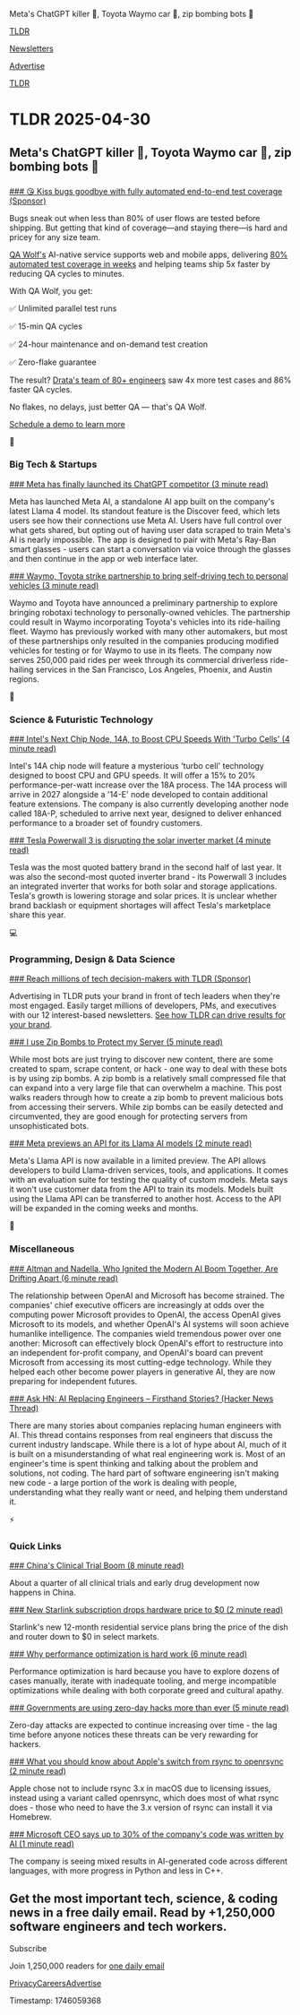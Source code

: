 Meta's ChatGPT killer 📱, Toyota Waymo car 🚗, zip bombing bots 🤖

[TLDR](/)

[Newsletters](/newsletters)

[Advertise](https://advertise.tldr.tech/)

[TLDR](/)

# TLDR 2025-04-30

## Meta's ChatGPT killer 📱, Toyota Waymo car 🚗, zip bombing bots 🤖

### 

[### 😘 Kiss bugs goodbye with fully automated end-to-end test coverage (Sponsor)](https://www.qawolf.com?utm_source=tldr&amp;utm_medium=newsletter&amp;utm_campaign=ACQ_All_Demo_Conversions__NewsletterAudience_-_Newsletter_KissBugsGoodbye_20250415-None_Experiment-FALSE&amp;utm_term=headline-KissBugsGoodbyeWithFullyAutomatedEndToEndTestCoverage&amp;utm_content=KissBugsGoodbye_ScheduleADemoToLearnMore__Headline%3AKissBugsGoodbyeWithFullyAutomatedEndToEndTestCoverage____Newsletter-PrimaryPlacement_20250415_v1_)

Bugs sneak out when less than 80% of user flows are tested before shipping. But getting that kind of coverage—and staying there—is hard and pricey for any size team.

[QA Wolf's](https://www.qawolf.com?utm_source=tldr&utm_medium=newsletter&utm_campaign=ACQ_All_Demo_Conversions__NewsletterAudience_-_Newsletter_KissBugsGoodbye_20250415-None_Experiment-FALSE&utm_term=body-QAWolf&utm_content=KissBugsGoodbye_ScheduleADemoToLearnMore__Headline%3AKissBugsGoodbyeWithFullyAutomatedEndToEndTestCoverage____Newsletter-PrimaryPlacement_20250415_v1_) AI-native service supports web and mobile apps, delivering [80% automated test coverage in weeks](https://www.qawolf.com/how-it-works?utm_source=tldr&utm_medium=newsletter&utm_campaign=ACQ_All_Demo_Conversions__NewsletterAudience_-_Newsletter_KissBugsGoodbye_20250415-None_Experiment-FALSE&utm_term=body-80PercentAutomatedTestCoverageInWeeks&utm_content=KissBugsGoodbye_ScheduleADemoToLearnMore__Headline%3AKissBugsGoodbyeWithFullyAutomatedEndToEndTestCoverage____Newsletter-PrimaryPlacement_20250415_v1_) and helping teams ship 5x faster by reducing QA cycles to minutes.

With QA Wolf, you get:

✅ Unlimited parallel test runs

✅ 15-min QA cycles

✅ 24-hour maintenance and on-demand test creation

✅ Zero-flake guarantee

The result? [Drata's team of 80+ engineers](https://www.qawolf.com/case-studies/drata?utm_source=tldr&utm_medium=newsletter&utm_campaign=ACQ_All_Demo_Conversions__NewsletterAudience_-_Newsletter_KissBugsGoodbye_20250415-None_Experiment-FALSE&utm_term=body-DratasTeamOf80PlusEngineers&utm_content=KissBugsGoodbye_ScheduleADemoToLearnMore__Headline%3AKissBugsGoodbyeWithFullyAutomatedEndToEndTestCoverage____Newsletter-PrimaryPlacement_20250415_v1_) saw 4x more test cases and 86% faster QA cycles.

No flakes, no delays, just better QA — that's QA Wolf.

[Schedule a demo to learn more](https://www.qawolf.com/schedule-a-demo?utm_source=tldr&utm_medium=newsletter&utm_campaign=ACQ_All_Demo_Conversions__NewsletterAudience_-_Newsletter_KissBugsGoodbye_20250415-None_Experiment-FALSE&utm_term=cta-ScheduleADemoToLearnMore&utm_content=KissBugsGoodbye_ScheduleADemoToLearnMore__Headline%3AKissBugsGoodbyeWithFullyAutomatedEndToEndTestCoverage____Newsletter-PrimaryPlacement_20250415_v1_)

📱

### Big Tech & Startups

[### Meta has finally launched its ChatGPT competitor (3 minute read)](https://mashable.com/article/meta-launches-its-ai-companion-app?utm_source=tldrnewsletter)

Meta has launched Meta AI, a standalone AI app built on the company's latest Llama 4 model. Its standout feature is the Discover feed, which lets users see how their connections use Meta AI. Users have full control over what gets shared, but opting out of having user data scraped to train Meta's AI is nearly impossible. The app is designed to pair with Meta's Ray-Ban smart glasses - users can start a conversation via voice through the glasses and then continue in the app or web interface later.

[### Waymo, Toyota strike partnership to bring self-driving tech to personal vehicles (3 minute read)](https://www.cnbc.com/2025/04/29/waymo-toyota-partner-to-bring-self-driving-tech-to-personal-vehicles-.html?utm_source=tldrnewsletter)

Waymo and Toyota have announced a preliminary partnership to explore bringing robotaxi technology to personally-owned vehicles. The partnership could result in Waymo incorporating Toyota's vehicles into its ride-hailing fleet. Waymo has previously worked with many other automakers, but most of these partnerships only resulted in the companies producing modified vehicles for testing or for Waymo to use in its fleets. The company now serves 250,000 paid rides per week through its commercial driverless ride-hailing services in the San Francisco, Los Angeles, Phoenix, and Austin regions.

🚀

### Science & Futuristic Technology

[### Intel's Next Chip Node, 14A, to Boost CPU Speeds With 'Turbo Cells' (4 minute read)](https://www.pcmag.com/news/intel-14a-chip-technology-tested-by-clients-boost-cpu-speed-turbo-cells?utm_source=tldrnewsletter)

Intel's 14A chip node will feature a mysterious 'turbo cell' technology designed to boost CPU and GPU speeds. It will offer a 15% to 20% performance-per-watt increase over the 18A process. The 14A process will arrive in 2027 alongside a '14-E' node developed to contain additional feature extensions. The company is also currently developing another node called 18A-P, scheduled to arrive next year, designed to deliver enhanced performance to a broader set of foundry customers.

[### Tesla Powerwall 3 is disrupting the solar inverter market (4 minute read)](https://electrek.co/2025/04/29/tesla-powerwall-3-is-disrupting-the-solar-inverter-market/?utm_source=tldrnewsletter)

Tesla was the most quoted battery brand in the second half of last year. It was also the second-most quoted inverter brand - its Powerwall 3 includes an integrated inverter that works for both solar and storage applications. Tesla's growth is lowering storage and solar prices. It is unclear whether brand backlash or equipment shortages will affect Tesla's marketplace share this year.

💻

### Programming, Design & Data Science

[### Reach millions of tech decision-makers with TLDR (Sponsor)](https://advertise.tldr.tech/?utm_source=tldr&amp;utm_medium=newsletter&amp;utm_campaign=secondary04302025)

Advertising in TLDR puts your brand in front of tech leaders when they're most engaged. Easily target millions of developers, PMs, and executives with our 12 interest-based newsletters. [See how TLDR can drive results for your brand](https://advertise.tldr.tech/?utm_source=tldr&utm_medium=newsletter&utm_campaign=secondary04302025).

[### I use Zip Bombs to Protect my Server (5 minute read)](https://idiallo.com/blog/zipbomb-protection?utm_source=tldrnewsletter)

While most bots are just trying to discover new content, there are some created to spam, scrape content, or hack - one way to deal with these bots is by using zip bombs. A zip bomb is a relatively small compressed file that can expand into a very large file that can overwhelm a machine. This post walks readers through how to create a zip bomb to prevent malicious bots from accessing their servers. While zip bombs can be easily detected and circumvented, they are good enough for protecting servers from unsophisticated bots.

[### Meta previews an API for its Llama AI models (2 minute read)](https://techcrunch.com/2025/04/29/meta-previews-an-api-for-its-llama-ai-models/?utm_source=tldrnewsletter)

Meta's Llama API is now available in a limited preview. The API allows developers to build Llama-driven services, tools, and applications. It comes with an evaluation suite for testing the quality of custom models. Meta says it won't use customer data from the API to train its models. Models built using the Llama API can be transferred to another host. Access to the API will be expanded in the coming weeks and months.

🎁

### Miscellaneous

[### Altman and Nadella, Who Ignited the Modern AI Boom Together, Are Drifting Apart (6 minute read)](https://www.wsj.com/tech/ai/sam-altman-satya-nadella-rift-307cb7f5?st=4TSS4e&reflink=desktopwebshare_permalink&utm_source=tldrnewsletter)

The relationship between OpenAI and Microsoft has become strained. The companies' chief executive officers are increasingly at odds over the computing power Microsoft provides to OpenAI, the access OpenAI gives Microsoft to its models, and whether OpenAI's AI systems will soon achieve humanlike intelligence. The companies wield tremendous power over one another: Microsoft can effectively block OpenAI's effort to restructure into an independent for-profit company, and OpenAI's board can prevent Microsoft from accessing its most cutting-edge technology. While they helped each other become power players in generative AI, they are now preparing for independent futures.

[### Ask HN: AI Replacing Engineers – Firsthand Stories? (Hacker News Thread)](https://news.ycombinator.com/item?id=43831122&amp;utm_source=tldrnewsletter)

There are many stories about companies replacing human engineers with AI. This thread contains responses from real engineers that discuss the current industry landscape. While there is a lot of hype about AI, much of it is built on a misunderstanding of what real engineering work is. Most of an engineer's time is spent thinking and talking about the problem and solutions, not coding. The hard part of software engineering isn't making new code - a large portion of the work is dealing with people, understanding what they really want or need, and helping them understand it.

⚡

### Quick Links

[### China's Clinical Trial Boom (8 minute read)](https://www.asimov.press/p/china-trials?utm_source=tldrnewsletter)

About a quarter of all clinical trials and early drug development now happens in China.

[### New Starlink subscription drops hardware price to $0 (2 minute read)](https://www.theverge.com/news/657659/new-starlink-subscription-drops-hardware-price-to-0?utm_source=tldrnewsletter)

Starlink's new 12-month residential service plans bring the price of the dish and router down to $0 in select markets.

[### Why performance optimization is hard work (6 minute read)](https://purplesyringa.moe/blog/why-performance-optimization-is-hard-work/?utm_source=tldrnewsletter)

Performance optimization is hard because you have to explore dozens of cases manually, iterate with inadequate tooling, and merge incompatible optimizations while dealing with both corporate greed and cultural apathy.

[### Governments are using zero-day hacks more than ever (5 minute read)](https://arstechnica.com/security/2025/04/google-governments-are-using-zero-day-hacks-more-than-ever/?utm_source=tldrnewsletter)

Zero-day attacks are expected to continue increasing over time - the lag time before anyone notices these threats can be very rewarding for hackers.

[### What you should know about Apple's switch from rsync to openrsync (2 minute read)](https://appleinsider.com/inside/macos-sequoia/tips/what-you-should-know-about-apples-switch-from-rsync-to-openrsync?utm_medium=rss&amp;utm_source=tldrnewsletter)

Apple chose not to include rsync 3.x in macOS due to licensing issues, instead using a variant called openrsync, which does most of what rsync does - those who need to have the 3.x version of rsync can install it via Homebrew.

[### Microsoft CEO says up to 30% of the company's code was written by AI (1 minute read)](https://techcrunch.com/2025/04/29/microsoft-ceo-says-up-to-30-of-the-companys-code-was-written-by-ai/?utm_source=tldrnewsletter)

The company is seeing mixed results in AI-generated code across different languages, with more progress in Python and less in C++.

## Get the most important tech, science, & coding news in a free daily email. Read by +1,250,000 software engineers and tech workers.

Subscribe

Join 1,250,000 readers for [one daily email](/api/latest/tech)

[Privacy](/privacy)[Careers](https://jobs.ashbyhq.com/tldr.tech)[Advertise](/tech/advertise)

Timestamp: 1746059368